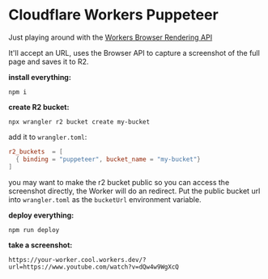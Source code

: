 # Cloudflare Workers Puppeteer

Just playing around with the [Workers Browser Rendering API](https://blog.cloudflare.com/browser-rendering-open-beta/)

It'll accept an URL, uses the Browser API to capture a screenshot of the full page and saves it to R2.

**install everything:**

```shell
npm i
```

**create R2 bucket:**

```shell
npx wrangler r2 bucket create my-bucket
```

add it to `wrangler.toml`:

```toml
r2_buckets  = [
  { binding = "puppeteer", bucket_name = "my-bucket"}
]
```

you may want to make the r2 bucket public so you can access the screenshot directly, the Worker will do an redirect. Put the public bucket url into `wrangler.toml` as the `bucketUrl` environment variable.

**deploy everything:**

```shell
npm run deploy
```

**take a screenshot:**

```
https://your-worker.cool.workers.dev/?url=https://www.youtube.com/watch?v=dQw4w9WgXcQ
```

